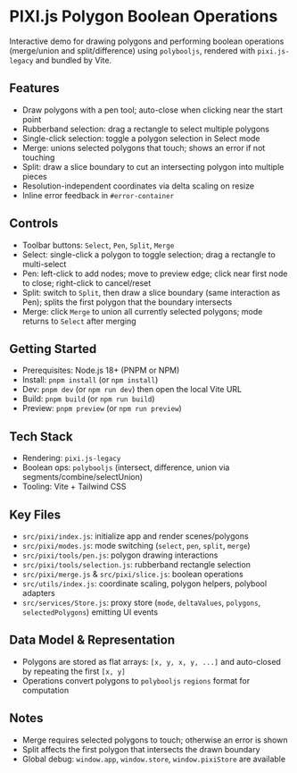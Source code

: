# PIXI.js Polygon Boolean Operations

Interactive demo for drawing polygons and performing boolean operations (merge/union and split/difference) using `polybooljs`, rendered with `pixi.js-legacy` and bundled by Vite.

## Features
- Draw polygons with a pen tool; auto-close when clicking near the start point
- Rubberband selection: drag a rectangle to select multiple polygons
- Single-click selection: toggle a polygon selection in Select mode
- Merge: unions selected polygons that touch; shows an error if not touching
- Split: draw a slice boundary to cut an intersecting polygon into multiple pieces
- Resolution-independent coordinates via delta scaling on resize
- Inline error feedback in `#error-container`

## Controls
- Toolbar buttons: `Select`, `Pen`, `Split`, `Merge`
- Select: single-click a polygon to toggle selection; drag a rectangle to multi-select
- Pen: left-click to add nodes; move to preview edge; click near first node to close; right-click to cancel/reset
- Split: switch to `Split`, then draw a slice boundary (same interaction as Pen); splits the first polygon that the boundary intersects
- Merge: click `Merge` to union all currently selected polygons; mode returns to `Select` after merging

## Getting Started
- Prerequisites: Node.js 18+ (PNPM or NPM)
- Install: `pnpm install` (or `npm install`)
- Dev: `pnpm dev` (or `npm run dev`) then open the local Vite URL
- Build: `pnpm build` (or `npm run build`)
- Preview: `pnpm preview` (or `npm run preview`)

## Tech Stack
- Rendering: `pixi.js-legacy`
- Boolean ops: `polybooljs` (intersect, difference, union via segments/combine/selectUnion)
- Tooling: Vite + Tailwind CSS

## Key Files
- `src/pixi/index.js`: initialize app and render scenes/polygons
- `src/pixi/modes.js`: mode switching (`select`, `pen`, `split`, `merge`)
- `src/pixi/tools/pen.js`: polygon drawing interactions
- `src/pixi/tools/selection.js`: rubberband rectangle selection
- `src/pixi/merge.js` & `src/pixi/slice.js`: boolean operations
- `src/utils/index.js`: coordinate scaling, polygon helpers, polybool adapters
- `src/services/Store.js`: proxy store (`mode`, `deltaValues`, `polygons`, `selectedPolygons`) emitting UI events

## Data Model & Representation
- Polygons are stored as flat arrays: `[x, y, x, y, ...]` and auto-closed by repeating the first `[x, y]`
- Operations convert polygons to `polybooljs` `regions` format for computation

## Notes
- Merge requires selected polygons to touch; otherwise an error is shown
- Split affects the first polygon that intersects the drawn boundary
- Global debug: `window.app`, `window.store`, `window.pixiStore` are available